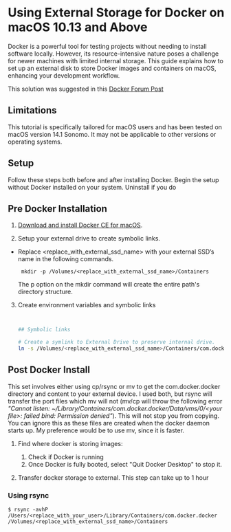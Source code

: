 # Using External Storage for Docker on macOS 10.13 and Above
Docker is a powerful tool for testing projects without needing to install software locally. However, its resource-intensive nature poses a challenge for newer machines with limited internal storage. This guide explains how to set up an external disk to store Docker images and containers on macOS, enhancing your development workflow.

This solution was suggested in this [Docker Forum Post](https://forums.docker.com/t/change-docker-image-directory-for-mac/18891/8)

## Limitations 
This tutorial is specifically tailored for macOS users and has been tested on macOS version 14.1 Sonomo. It may not be applicable to other versions or operating systems.

## Setup 
Follow these steps both before and after installing Docker. Begin the setup without Docker installed on your system.  Uninstall if you do

## Pre Docker Installation 
1. [Download and install Docker CE for macOS](https://docs.docker.com/docker-for-mac/install/).

1. Setup your external drive to create symbolic links.

-  Replace <replace_with_external_ssd_name> with your external SSD’s name in the following commands.
    ```
     mkdir -p /Volumes/<replace_with_external_ssd_name>/Containers
    ```

    The p option on the mkdir command will create the entire path's directory structure.

3. Create environment variables and symbolic links
    ``` bash

    
    ## Symbolic links

    # Create a symlink to External Drive to preserve internal drive.
    ln -s /Volumes/<replace_with_external_ssd_name>/Containers/com.docker.docker /Users/<replace_with_your_user>/Library/Containers
    
    ```



## Post Docker Install

This set involves either using cp/rsync or mv to get the com.docker.docker directory and content to your external device. I used both, but rsync will transfer the port files which mv will not (mv/cp will throw the following error *"Cannot listen: ~/Library/Containers/com.docker.docker/Data/vms/0/<your file\>: failed bind: Permission denied"*). This will not stop you from copying. You can ignore this as these files are created when the docker daemon starts up. My preference would be to use mv, since it is faster.

1. Find where docker is storing images: 
    1. Check if Docker is running
    2. Once Docker is fully booted, select "Quit Docker Desktop" to stop it.

2. Transfer docker storage to external. This step can take up to 1 hour 


### Using rsync 
```
$ rsync -avhP /Users/<replace_with_your_user>/Library/Containers/com.docker.docker /Volumes/<replace_with_external_ssd_name>/Containers
```
